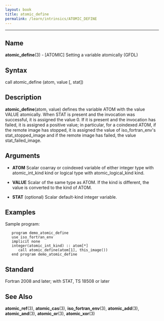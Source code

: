 ```yaml
---
layout: book
title: atomic_define
permalink: /learn/intrinsics/ATOMIC_DEFINE
---
```

-------------------------------------------------------------------------------
## __Name__

__atomic\_define__(3) - \[ATOMIC\] Setting a variable atomically
(GFDL)

## __Syntax__

call atomic\_define (atom, value \[, stat\])

## __Description__

__atomic\_define__(atom, value) defines the variable ATOM with the value
VALUE atomically. When STAT is present and the invocation was
successful, it is assigned the value 0. If it is present and the
invocation has failed, it is assigned a positive value; in particular,
for a coindexed ATOM, if the remote image has stopped, it is assigned
the value of iso\_fortran\_env's stat\_stopped\_image and if the remote
image has failed, the value stat\_failed\_image.

## __Arguments__

  - __ATOM__
    Scalar coarray or coindexed variable of either integer type with
    atomic\_int\_kind kind or logical type with atomic\_logical\_kind
    kind.

  - __VALUE__
    Scalar of the same type as ATOM. If the kind is different, the value
    is converted to the kind of ATOM.

  - __STAT__
    (optional) Scalar default-kind integer variable.

## __Examples__

Sample program:

```
   program demo_atomic_define
   use iso_fortran_env
   implicit none
   integer(atomic_int_kind) :: atom[*]
      call atomic_define(atom[1], this_image())
   end program demo_atomic_define
```

## __Standard__

Fortran 2008 and later; with STAT, TS 18508 or later

## __See Also__

__atomic\_ref__(3), __atomic\_cas__(3), __iso\_fortran\_env__(3),
__atomic\_add__(3), __atomic\_and__(3), __atomic\_or__(3),
__atomic\_xor__(3)
